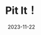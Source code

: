 ---
title: Pit It！
cover: /assets/images/cover3.jpg
icon: fa-solid fa-wave-square
date: 2023-11-22
order: 4
---
